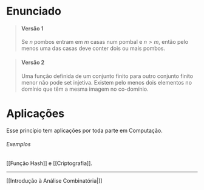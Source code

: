 # Enunciado
> #### Versão 1
> Se $n$ pombos entram em $m$ casas num pombal e $n> m$, então pelo menos uma das casas deve conter dois ou mais pombos.

> #### Versão 2
> Uma função definida de um conjunto finito para outro conjunto finito menor não pode set injetiva. Existem pelo menos dois elementos no domínio que têm a mesma imagem no co-domínio.

# Aplicações
Esse princípio tem aplicações por toda parte em Computação.
###### Exemplos
[[Função Hash]] e [[Criptografia]].

---

[[Introdução à Análise Combinatória|]]